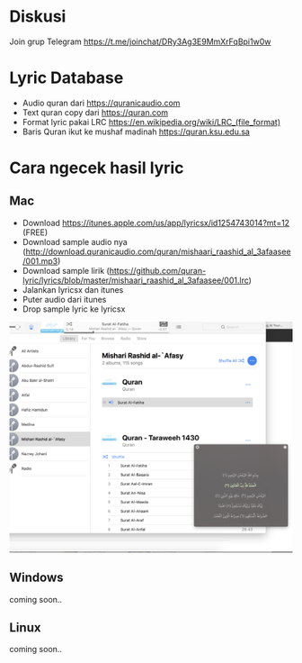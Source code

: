 # Diskusi
Join grup Telegram https://t.me/joinchat/DRy3Ag3E9MmXrFqBpi1w0w

# Lyric Database

- Audio quran dari https://quranicaudio.com
- Text quran copy dari https://quran.com
- Format lyric pakai LRC https://en.wikipedia.org/wiki/LRC_(file_format)
- Baris Quran ikut ke mushaf madinah https://quran.ksu.edu.sa


# Cara ngecek hasil lyric

## Mac
- Download https://itunes.apple.com/us/app/lyricsx/id1254743014?mt=12 (FREE)
- Download sample audio nya (http://download.quranicaudio.com/quran/mishaari_raashid_al_3afaasee/001.mp3)
- Download sample lirik (https://github.com/quran-lyric/lyrics/blob/master/mishaari_raashid_al_3afaasee/001.lrc)
- Jalankan lyricsx dan itunes
- Puter audio dari itunes
- Drop sample lyric ke lyricsx

![Lyricsx](https://github.com/rawaludin/i/raw/master/mac-lyricsx.png)


## Windows
coming soon..

## Linux
coming soon..
